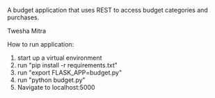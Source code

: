 A budget application that uses REST to access budget categories and purchases.


Twesha Mitra

How to run application:
1. start up a virtual environment
2. run "pip install -r requirements.txt"
3. run "export FLASK_APP=budget.py"
5. run "python budget.py"
6. Navigate to localhost:5000

